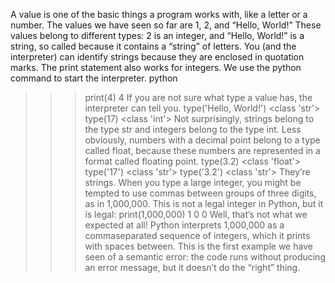 A value is one of the basic things a program works with, like a letter or a number.
The values we have seen so far are 1, 2, and “Hello, World!”
These values belong to different types: 2 is an integer, and “Hello, World!” is a
string, so called because it contains a “string” of letters. You (and the interpreter)
can identify strings because they are enclosed in quotation marks.
The print statement also works for integers. We use the python command to start
the interpreter.
python
>>> print(4)
4
If you are not sure what type a value has, the interpreter can tell you.
>>> type('Hello, World!')
<class 'str'>
>>> type(17)
<class 'int'>
Not surprisingly, strings belong to the type str and integers belong to the type
int. Less obviously, numbers with a decimal point belong to a type called float,
because these numbers are represented in a format called floating point.
>>> type(3.2)
<class 'float'>
>>> type('17')
<class 'str'>
>>> type('3.2')
<class 'str'>
They’re strings.
When you type a large integer, you might be tempted to use commas between
groups of three digits, as in 1,000,000. This is not a legal integer in Python, but it
is legal:
>>> print(1,000,000)
1 0 0
Well, that’s not what we expected at all! Python interprets 1,000,000 as a commaseparated sequence of integers, which it prints with spaces between.
This is the first example we have seen of a semantic error: the code runs without
producing an error message, but it doesn’t do the “right” thing.
